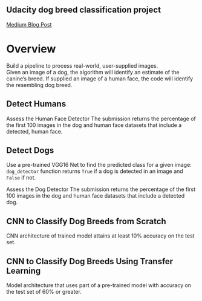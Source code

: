 ## Udacity dog breed classification project

[Medium Blog Post](https://suveesh-m92.medium.com/dog-breed-classification-udacity-capstone-project-using-convolutional-neural-network-791bfb8725f5)

# Overview
Build a pipeline to process real-world, user-supplied images.  
Given an image of a dog, the algorithm will identify an estimate of the canine’s breed.
If supplied an image of a human face, the code will identify the resembling dog breed.


## Detect Humans
Assess the Human Face Detector
The submission returns the percentage of the first 100 images in the dog and human face datasets that include a detected, human face.

## Detect Dogs
Use a pre-trained VGG16 Net to find the predicted class for a given image: `dog_detector` function returns `True` if a dog is detected in an image and `False` if not.

Assess the Dog Detector
The submission returns the percentage of the first 100 images in the dog and human face datasets that include a detected dog.

## CNN to Classify Dog Breeds from Scratch
CNN architecture of trained model attains at least 10% accuracy on the test set.

## CNN to Classify Dog Breeds Using Transfer Learning
Model architecture that uses part of a pre-trained model with accuracy on the test set of 60% or greater.
